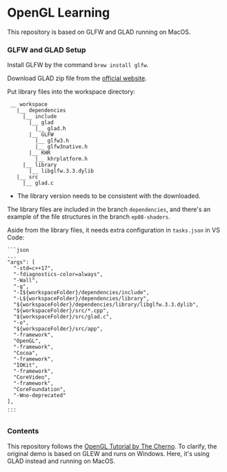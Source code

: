 # OpenGL Learning

This repository is based on GLFW and GLAD running on MacOS. 

### GLFW and GLAD Setup

Install GLFW by the command `brew install glfw`.

Download GLAD zip file from the [official website](https://glad.dav1d.de).

Put library files into the workspace directory:
```
 __ workspace
   |__ dependencies
     |__ include
       |__ glad
         |__ glad.h
       |__ GLFW
         |__ glfw3.h
         |__ glfw3native.h
       |__ KHR
         |__ khrplatform.h
     |__ library
       |__ libglfw.3.3.dylib
   |__ src
     |__ glad.c
```
* The library version needs to be consistent with the downloaded.

The library files are included in the branch `dependencies`, and there's an example of the file structures in the branch `ep08-shaders`.

Aside from the library files, it needs extra configuration in `tasks.json` in VS Code:

    ```json
    ...
    "args": [
      "-std=c++17",
      "-fdiagnostics-color=always",
      "-Wall",
      "-g",
      "-I${workspaceFolder}/dependencies/include",
      "-L${workspaceFolder}/dependencies/library",
      "${workspaceFolder}/dependencies/library/libglfw.3.3.dylib",
      "${workspaceFolder}/src/*.cpp",
      "${workspaceFolder}/src/glad.c",
      "-o",
      "${workspaceFolder}/src/app",
      "-framework",
      "OpenGL",
      "-framework",
      "Cocoa",
      "-framework",
      "IOKit",
      "-framework",
      "CoreVideo",
      "-framework",
      "CoreFoundation",
      "-Wno-deprecated"
    ],
    ...
    ```

### Contents

This repository follows the [OpenGL Tutorial by The Cherno](https://www.youtube.com/watch?v=W3gAzLwfIP0&list=PLlrATfBNZ98foTJPJ_Ev03o2oq3-GGOS2). To clarify, the original demo is based on GLEW and runs on Windows. Here, it's using GLAD instead and running on MacOS.
